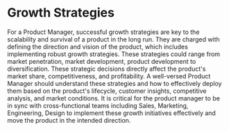 # Growth Strategies

For a Product Manager, successful growth strategies are key to the scalability and survival of a product in the long run. They are charged with defining the direction and vision of the product, which includes implementing robust growth strategies. These strategies could range from market penetration, market development, product development to diversification. These strategic decisions directly affect the product's market share, competitiveness, and profitability. A well-versed Product Manager should understand these strategies and how to effectively deploy them based on the product's lifecycle, customer insights, competitive analysis, and market conditions. It is critical for the product manager to be in sync with cross-functional teams including Sales, Marketing, Engineering, Design to implement these growth initiatives effectively and move the product in the intended direction.
